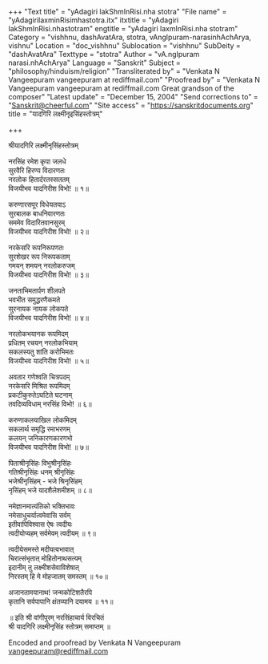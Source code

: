+++
"Text title" = "yAdagiri lakShmInRisi.nha stotra"
"File name" = "yAdagirilaxminRisimhastotra.itx"
itxtitle = "yAdagiri lakShmInRisi.nhastotram"
engtitle = "yAdagiri laxmInRisi.nha stotram"
Category = "vishhnu, dashAvatAra, stotra, vAngIpuram-narasinhAchArya, vishnu"
Location = "doc_vishhnu"
Sublocation = "vishhnu"
SubDeity = "dashAvatAra"
Texttype = "stotra"
Author = "vA.ngIpuram narasi.nhAchArya"
Language = "Sanskrit"
Subject = "philosophy/hinduism/religion"
"Transliterated by" = "Venkata N Vangeepuram vangeepuram at rediffmail.com"
"Proofread by" = "Venkata N Vangeepuram vangeepuram at rediffmail.com Great grandson of the composer"
"Latest update" = "December 15, 2004"
"Send corrections to" = "Sanskrit@cheerful.com"
"Site access" = "https://sanskritdocuments.org"
title = "यादगिरि लक्ष्मीनृइसिंहस्तोत्रम्"

+++
  
 श्रीयादगिरि लक्ष्मीनृसिंहस्तोत्रम्   
  
नरसिंह रमेश कृपा जलधे  
सुरवैरि हिरण्य विदारणतः  
नरलोक हितार्दरतस्सततम्  
विजयीभव यादगिरीश विभो! ॥ १॥  
  
करुणारसपूर विधेयतयाऽ  
सुरबालक बाधनिवारणतः  
सममेव विदारितवानसुरम्  
विजयीभव यादगिरीश विभो! ॥ २॥  
  
नरकेसरि रूपनिरूपणतः  
सुरशेखर रूप निरूपकताम्  
गमयन् शमयन् नरलोकरुजम्  
विजयीभव यादगिरीश विभो! ॥ ३॥  
  
जनताभिमतार्पण शीलपते  
भवभीत समुद्धरणैकमते  
सुरनायक नायक लोकपते  
विजयीभव यादगिरीश विभो! ॥ ४॥  
  
नरलोकभयानक रूपमिदम्  
प्रधितम् रचयन् नरलोकभियाम्  
सकलस्यतु शांति करोभिमतः  
विजयीभव यादगिरीश विभो! ॥ ५॥  
  
अवतार गणेश्वति चित्रपदम्  
नरकेसरि मिश्रित रूपमिदम्  
प्रकटीकुरुतेऽघटिते घटनाम्  
तवदिव्यविधाम् नरसिंह विभो! ॥ ६॥  
  
करुणाकलयाखिल लोकमिदम्  
सकलार्थ समृद्धि रमाभरणम्  
कलयन् जनिकारणकारणभो  
विजयीभव यादगिरीश विभो! ॥ ७॥  
  
पिताश्रीनृसिंहः विभुश्रीनृसिंहः  
गतिश्रीनृसिंहः धनम् श्रीनृसिंहः  
भजेश्रीनृसिंहम् - भजे श्रिनृसिंहम्  
नृसिंहम् भजे यादशैलेशमीशम् ॥ ८॥  
  
नमेज्ञानमात्यंतिको भक्तिभावः  
नमेसाधुचर्यात्वमेवासि सर्वम्  
इतीवापिविश्वास ऐषः त्वदीयः  
त्वदीयोप्यहम् सर्वमेवम् त्वदीयम् ॥ ९॥  
  
त्वदीयेसमस्ते मदीयत्वभावात्  
चिरात्संभृतात् मोहितोनाथसत्यम्  
इदानीम् तु लक्ष्मीशसेवाविशेषात्  
निरस्तम् हि मे मोहजातम् समस्तम् ॥ १०॥  
  
अजानतामयानाथ! जन्मकोटिशतैरपि  
कृतानि सर्वपापानि क्षंतव्यानि दयामय ॥ ११॥  
  
॥ इति श्री वांगीपुरम् नरसिंहाचार्य विरचितं  
श्री यादगिरि लक्ष्मीनृसिंह स्तोत्रम् समाप्तम् ॥  
  
  
Encoded and proofread by Venkata N Vangeepuram  
vangeepuram@rediffmail.com  
  
